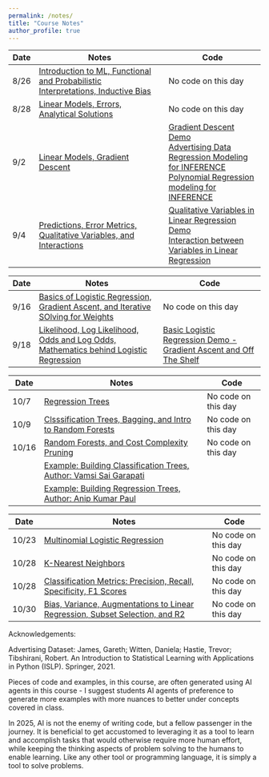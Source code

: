 ```yaml
---
permalink: /notes/
title: "Course Notes"
author_profile: true
---
```




| Date  | Notes                                                                                          | Code           |
|-------|------------------------------------------------------------------------------------------------|----------------|
| 8/26  | [Introduction to ML, Functional and Probabilistic Interpretations, Inductive Bias](https://drive.google.com/file/d/1JZD7IAqpiv-Tq7ckaTVZdL5Nw4efp9cB/view?usp=sharing)| No code on this day |
| 8/28  | [Linear Models, Errors, Analytical Solutions](https://drive.google.com/file/d/1V46_ve20u8a82TPQNHO_ThuCrCOKiVxC/view?usp=sharing)| No code on this day |
| 9/2  | [Linear Models, Gradient Descent](https://drive.google.com/file/d/102bkqJLrXkOe9y5gjkw8SkuepVbGsgGJ/view?usp=sharing) | [Gradient Descent Demo](https://colab.research.google.com/drive/1wEjeh8_MZyvb4o5mdLXlZfpa4UEV9gSc?usp=sharing)<br> [Advertising Data Regression Modeling for INFERENCE](https://colab.research.google.com/drive/10wZZPwJpsGCjnbxn0XJpLHZgRfIksU76?usp=sharing) <br> [Polynomial Regression modeling for INFERENCE](https://colab.research.google.com/drive/13ZdKaftMxv704YhWGZxSsIP0ecikpCjk?usp=sharing)
| 9/4  | [Predictions, Error Metrics, Qualitative Variables, and Interactions](https://drive.google.com/file/d/19-SmfjXB9x7VEOwBLFBIWMG28V1Rv9O8/view?usp=sharing) | [Qualitative Variables in Linear Regression Demo](https://colab.research.google.com/drive/1VLS3iwfriVoxSqYsUDM-Fi525jmxDDdo?usp=sharing) <br> [Interaction between Variables in Linear Regression](https://colab.research.google.com/drive/1Y8Vrl5brz9biZTjdqNH9vzufUMsVyMBI?usp=sharing)


| Date  | Notes                                                                                          | Code           |
|-------|------------------------------------------------------------------------------------------------|----------------|
| 9/16  | [Basics of Logistic Regression, Gradient Ascent, and Iterative SOlving for Weights](https://drive.google.com/file/d/1JrWCp6Ln6XQAn2pIWh-brZS8dgZ5ZIJA/view?usp=sharing)| No code on this day |
| 9/18  | [Likelihood, Log Likelihood, Odds and Log Odds, Mathematics behind Logistic Regression](https://drive.google.com/file/d/1tJBrV4Rz5toQF4tQHNW52LMZGxcAPyOX/view?usp=sharing)| [Basic Logistic Regression Demo - Gradient Ascent and Off The Shelf](https://colab.research.google.com/drive/1I61wjsMI9d1ekp8gOyKOVz1cH6N4KC2P?usp=sharing) |

| Date  | Notes                                                                                          | Code           |
|-------|------------------------------------------------------------------------------------------------|----------------|
| 10/7  | [Regression Trees](https://drive.google.com/file/d/1aHJsC6_Jk5UPQvefzaL21MLnSprI8432/view?usp=sharing)| No code on this day |
| 10/9  | [Clsssification Trees, Bagging, and Intro to Random Forests](https://drive.google.com/file/d/1bIUSKlZ6Z-L5jv4EMmEsm78CRAc4d3p8/view?usp=sharing)| No code on this day |
| 10/16 | [Random Forests, and Cost Complexity Pruning ](https://drive.google.com/file/d/1e3GYXX7JkSYIVkL7DzSvGhtsS-iZntFy/view?usp=sharing)| No code on this day |
|  | [Example: Building Classification Trees, Author: Vamsi Sai Garapati](https://drive.google.com/file/d/1CnML4jHETNynl4FvU7MVrtAVrv71T7Ez/view?usp=sharing)| |
|  | [Example: Building Regression Trees, Author: Anip Kumar Paul](https://drive.google.com/file/d/1lXY9CSayJ8jkrk3-tbpTnmpNM99DYX9O/view?usp=sharing)|  |



| Date  | Notes                                                                                          | Code           |
|-------|------------------------------------------------------------------------------------------------|----------------|
| 10/23 | [Multinomial Logistic Regression](https://drive.google.com/file/d/1ZQGDgw8WRYW5GovoDM5pGCPME7yjosVX/view?usp=sharing)| No code on this day |
| 10/28  | [K-Nearest Neighbors](https://drive.google.com/file/d/1WPCXBfdYhQ6Q3zcDr7e_7BGdmJncI99D/view?usp=sharing)| No code on this day |
| 10/28  | [Classification Metrics: Precision, Recall, Specificity, F1 Scores](https://drive.google.com/file/d/12d3AUARUeOhmbE-jwi1PuNcAPZ5aib8C/view?usp=sharing)| No code on this day |
| 10/30  | [Bias, Variance, Augmentations to Linear Regression, Subset Selection, and R2](https://drive.google.com/file/d/12d3AUARUeOhmbE-jwi1PuNcAPZ5aib8C/view?usp=sharing)| No code on this day |











Acknowledgements: 

Advertising Dataset: James, Gareth; Witten, Daniela; Hastie, Trevor; Tibshirani, Robert. An Introduction to Statistical Learning with Applications in Python (ISLP). Springer, 2021.

Pieces of code and examples, in this course, are often generated using AI agents in this course  - I suggest students AI agents of preference to generate more examples with more nuances to better under concepts covered in class. 

In 2025, AI is not the enemy of writing code, but a fellow passenger in the journey. It is beneficial to get accustomed to leveraging it as a tool to learn and accomplish tasks that would otherwise require more human effort, while keeping the thinking aspects of problem solving to the humans to enable learning. Like any other tool or programming language, it is simply a tool to solve problems.
